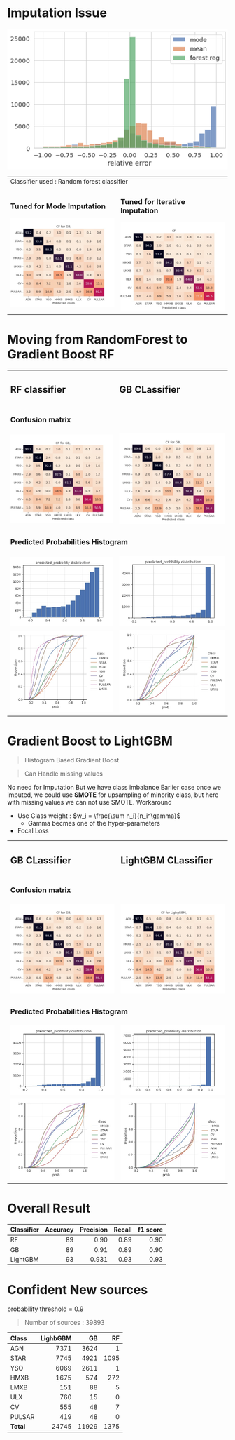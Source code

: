 # Imputation Issue 
<img src='../plots/imp_study/imputation_error.png'>
<table><tr>
<tr>
    <td colspan=2> Classifier used : Random forest classifier</td>
</tr>
<td>
<h3> Tuned for Mode Imputation </h3>
<img src='../plots/higher_models/RF_mod_tuned.jpg'>
</td>
<td>
<h3> Tuned for Iterative Imputation </h3>
<img src='../plots/higher_models/RF_rfimp_tuned.jpg'>
</td>
</tr></table>


# Moving from RandomForest to Gradient Boost RF


<table>
<tr>
    <td> <h2>RF classifier </h2></td>
    <td> <h2>GB CLassifier</h2> </td>
</tr>
<tr>
    <td colspan=2> <h3> Confusion matrix </h3></td>
</tr>
<tr>
    <td>
    <img src='../plots/higher_models/RF_mod_tuned.jpg'>
    </td>
    <td>
    <img src='../plots/higher_models/GB.jpg'>
    </td>
</tr>
<tr>
    <td colspan=2> <h3> Predicted Probabilities Histogram </h3></td>
</tr>
<tr>
    <td>
    <img src='../plots/higher_models/RF_mod_tuned_prob.jpg'>
    </td>
    <td>
    <img src='../plots/higher_models/GB_prob.jpg'>
    </td>
</tr>
<tr>
    <td>
    <img src='../plots/higher_models/RF_mod_tuned_unid_prob.jpg'>
    </td>
    <td>
    <img src='../plots/higher_models/GB_unid_prob.jpg'>
    </td>
</tr>
</table>


# Gradient Boost to LightGBM

> Histogram Based Gradient Boost

> Can Handle missing values

No need for Imputation 
But we have class imbalance
Earlier case once we imputed, we could use **SMOTE** for upsampling of minority class, but here with missing values we can not use SMOTE. Workaround
*   Use Class weight : 
    $w_i = \frac{\sum n_i}{n_i^\gamma}$ 
    *   Gamma becmes one of the hyper-parameters  
*   Focal Loss



<table>
<tr>
    <td> <h2>GB CLassifier</h2> </td>
    <td> <h2>LightGBM CLassifier</h2> </td>
</tr>
<tr>
    <td colspan=2> <h3> Confusion matrix </h3></td>
</tr>
<tr>
    <td>
    <img src='../plots/higher_models/GB.jpg'>
    </td>
    <td>
    <img src='../plots/higher_models/lgb.jpg'>
    </td>
</tr>
<tr>
    <td colspan=2> <h3> Predicted Probabilities Histogram </h3></td>
</tr>
<tr>
    <td>
    <img src='../plots/higher_models/GB_prob.jpg'>
    </td>
    <td>
    <img src='../plots/higher_models/lbg_prob.jpg'>
    </td>
</tr>
<tr>
    <td><img src='../plots/higher_models/GB_unid_prob.jpg'></td>
    <td><img src='../plots/higher_models/lbg_unid_prob.jpg'></td>
</tr>
</table>

# Overall Result 

| Classifier |  Accuracy    |Precision |  Recall    |   f1 score     |
|:------|----------:|----------:|----------:|----------:|
| RF    | 89    |   0.90    |   0.89    |   0.90    |
| GB    |   89  |   0.91    |   0.89    |   0.90    |
| LightGBM  | 93    |   0.931    |  0.93    |   0.93    |    

# Confident New sources 

probability threshold = 0.9 

> Number of sources : 39893


| Class |  LighbGBM |  GB       |   RF      |
|:------|----------:|----------:|----------:|
| AGN   |   7371    |   3624    |   1       |
| STAR  |   7745    |   4921    |   1095    |
|YSO    |   6069    |   2611    |   1       |
|HMXB   |   1675    |   574     |   272     |
|LMXB   |   151     |   88      |   5       |
|ULX    |   760     |   15      |   0       |
|CV     |   555     |   48      |   7       |
|PULSAR |   419     |   48      |   0       |
|**Total** | 24745  |   11929   |   1375    |

